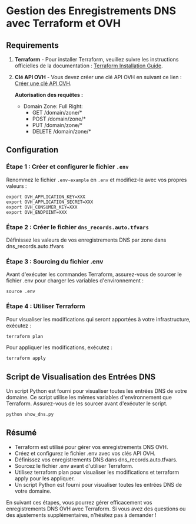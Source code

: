 # Gestion des Enregistrements DNS avec Terraform et OVH

## Requirements

1. **Terraform** - Pour installer Terraform, veuillez suivre les instructions officielles de la documentation : [Terraform Installation Guide](https://learn.hashicorp.com/tutorials/terraform/install-cli).
2. **Clé API OVH** - Vous devez créer une clé API OVH en suivant ce lien : [Créer une clé API OVH](https://www.ovh.com/auth/api/createToken).

   **Autorisation des requêtes :**
    - Domain Zone: Full Right:
        - GET /domain/zone/*
        - POST /domain/zone/*
        - PUT /domain/zone/*
        - DELETE /domain/zone/*

## Configuration

### Étape 1 : Créer et configurer le fichier `.env`

Renommez le fichier `.env-example` en `.env` et modifiez-le avec vos propres valeurs :

```plaintext
export OVH_APPLICATION_KEY=XXX
export OVH_APPLICATION_SECRET=XXX
export OVH_CONSUMER_KEY=XXX
export OVH_ENDPOINT=XXX
```
### Étape 2 : Créer le fichier `dns_records.auto.tfvars`

Définissez les valeurs de vos enregistrements DNS par zone dans dns_records.auto.tfvars

### Étape 3 : Sourcing du fichier .env

Avant d'exécuter les commandes Terraform, assurez-vous de sourcer le fichier .env pour charger les variables d'environnement :

```
source .env
```

### Étape 4 : Utiliser Terraform

Pour visualiser les modifications qui seront apportées à votre infrastructure, exécutez :

```bash
terraform plan
```

Pour appliquer les modifications, exécutez :

```bash
terraform apply
```

## Script de Visualisation des Entrées DNS

Un script Python est fourni pour visualiser toutes les entrées DNS de votre domaine. Ce script utilise les mêmes variables d'environnement que Terraform. Assurez-vous de les sourcer avant d'exécuter le script.

```bash
python show_dns.py
```

## Résumé

- Terraform est utilisé pour gérer vos enregistrements DNS OVH.
- Créez et configurez le fichier .env avec vos clés API OVH.
- Définissez vos enregistrements DNS dans dns_records.auto.tfvars.
- Sourcez le fichier .env avant d'utiliser Terraform.
- Utilisez terraform plan pour visualiser les modifications et terraform apply pour les appliquer.
- Un script Python est fourni pour visualiser toutes les entrées DNS de votre domaine.

En suivant ces étapes, vous pourrez gérer efficacement vos enregistrements DNS OVH avec Terraform. Si vous avez des questions ou des ajustements supplémentaires, n'hésitez pas à demander !